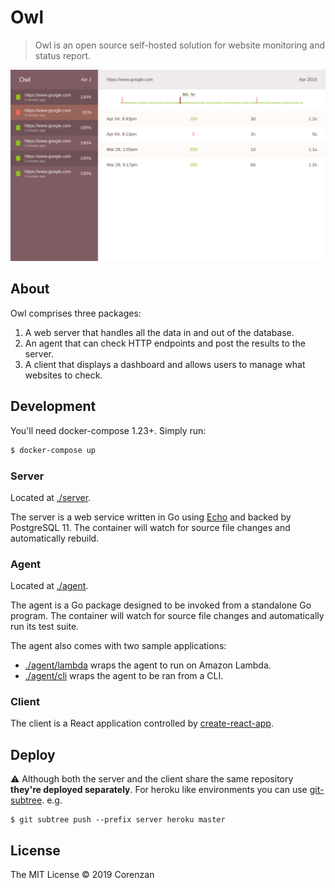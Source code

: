 # Owl

> Owl is an open source self-hosted solution for website monitoring and status report.

![Owl](screenshot.png)

## About

Owl comprises three packages:

1. A web server that handles all the data in and out of the database.
2. An agent that can check HTTP endpoints and post the results to the server.
3. A client that displays a dashboard and allows users to manage what websites to check.

## Development

You'll need docker-compose 1.23+. Simply run:

```sh
$ docker-compose up
```

### Server

Located at [./server](server).

The server is a web service written in Go using [Echo](https://echo.labstack.com/) and backed by PostgreSQL 11. The container will watch for source file changes and automatically rebuild.

### Agent

Located at [./agent](agent).

The agent is a Go package designed to be invoked from a standalone Go program. The container will watch for source file changes and automatically run its test suite.

The agent also comes with two sample applications:

- [./agent/lambda](agent/lambda) wraps the agent to run on Amazon Lambda.
- [./agent/cli](agent/cli) wraps the agent to be ran from a CLI.

### Client

The client is a React application controlled by [create-react-app](https://github.com/facebook/create-react-app).

## Deploy

⚠️ Although both the server and the client share the same repository **they're deployed separately**. For heroku like environments you can use [git-subtree](https://github.com/apenwarr/git-subtree/blob/master/git-subtree.txt). e.g.

```shell
$ git subtree push --prefix server heroku master
```

## License

The MIT License © 2019 Corenzan
